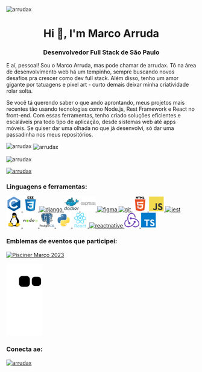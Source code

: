 <p align="left"> <img src="https://komarev.com/ghpvc/?username=arrudax&label=Profile%20views&color=0e75b6&style=flat" alt="arrudax" /></p>

<h1 align="center">Hi 👋, I'm Marco Arruda</h1>
<h3 align="center">Desenvolvedor Full Stack de São Paulo</h3>

<p>E aí, pessoal! Sou o Marco Arruda, mas pode chamar de arrudax. Tô na área de desenvolvimento web há um tempinho, sempre buscando novos desafios pra crescer como dev full stack. Além disso, tenho um amor gigante por tatuagens e pixel art - curto demais deixar minha criatividade rolar solta.

Se você tá querendo saber o que ando aprontando, meus projetos mais recentes tão usando tecnologias como Node.js, Rest Framework e React no front-end. Com essas ferramentas, tenho criado soluções eficientes e escaláveis pra todo tipo de aplicação, desde sistemas web até apps móveis. Se quiser dar uma olhada no que já desenvolvi, só dar uma passadinha nos meus repositórios.</p>


<p><img align="left" src="https://github-readme-stats.vercel.app/api/top-langs?username=arrudax&show_icons=true&locale=en&layout=compact" alt="arrudax" /></p>

<p>&nbsp;<img align="center" src="https://github-readme-stats.vercel.app/api?username=arrudax&show_icons=true&locale=en" alt="arrudax" /></p>


<p><img align="center" src="https://github-readme-streak-stats.herokuapp.com/?user=arrudax&" alt="arrudax" /></p>

<p align="left"> <a href="https://github.com/ryo-ma/github-profile-trophy"><img src="https://github-profile-trophy.vercel.app/?username=arrudax" alt="arrudax" /></a> </p>

<h3 align="left">Linguagens e ferramentas:</h3>
<p align="left"> <a href="https://www.cprogramming.com/" target="_blank" rel="noreferrer"> <img src="https://raw.githubusercontent.com/devicons/devicon/master/icons/c/c-original.svg" alt="c" width="40" height="40"/> </a> <a href="https://www.w3schools.com/css/" target="_blank" rel="noreferrer"> <img src="https://raw.githubusercontent.com/devicons/devicon/master/icons/css3/css3-original-wordmark.svg" alt="css3" width="40" height="40"/> </a> <a href="https://www.djangoproject.com/" target="_blank" rel="noreferrer"> <img src="https://cdn.worldvectorlogo.com/logos/django.svg" alt="django" width="40" height="40"/> </a> <a href="https://www.docker.com/" target="_blank" rel="noreferrer"> <img src="https://raw.githubusercontent.com/devicons/devicon/master/icons/docker/docker-original-wordmark.svg" alt="docker" width="40" height="40"/> </a> <a href="https://expressjs.com" target="_blank" rel="noreferrer"> <img src="https://raw.githubusercontent.com/devicons/devicon/master/icons/express/express-original-wordmark.svg" alt="express" width="40" height="40"/> </a> <a href="https://www.figma.com/" target="_blank" rel="noreferrer"> <img src="https://www.vectorlogo.zone/logos/figma/figma-icon.svg" alt="figma" width="40" height="40"/> </a> <a href="https://git-scm.com/" target="_blank" rel="noreferrer"> <img src="https://www.vectorlogo.zone/logos/git-scm/git-scm-icon.svg" alt="git" width="40" height="40"/> </a> <a href="https://www.w3.org/html/" target="_blank" rel="noreferrer"> <img src="https://raw.githubusercontent.com/devicons/devicon/master/icons/html5/html5-original-wordmark.svg" alt="html5" width="40" height="40"/> </a> <a href="https://developer.mozilla.org/en-US/docs/Web/JavaScript" target="_blank" rel="noreferrer"> <img src="https://raw.githubusercontent.com/devicons/devicon/master/icons/javascript/javascript-original.svg" alt="javascript" width="40" height="40"/> </a> <a href="https://jestjs.io" target="_blank" rel="noreferrer"> <img src="https://www.vectorlogo.zone/logos/jestjsio/jestjsio-icon.svg" alt="jest" width="40" height="40"/> </a> <a href="https://www.linux.org/" target="_blank" rel="noreferrer"> <img src="https://raw.githubusercontent.com/devicons/devicon/master/icons/linux/linux-original.svg" alt="linux" width="40" height="40"/> </a> <a href="https://nodejs.org" target="_blank" rel="noreferrer"> <img src="https://raw.githubusercontent.com/devicons/devicon/master/icons/nodejs/nodejs-original-wordmark.svg" alt="nodejs" width="40" height="40"/> </a> <a href="https://www.postgresql.org" target="_blank" rel="noreferrer"> <img src="https://raw.githubusercontent.com/devicons/devicon/master/icons/postgresql/postgresql-original-wordmark.svg" alt="postgresql" width="40" height="40"/> </a> <a href="https://www.python.org" target="_blank" rel="noreferrer"> <img src="https://raw.githubusercontent.com/devicons/devicon/master/icons/python/python-original.svg" alt="python" width="40" height="40"/> </a> <a href="https://reactjs.org/" target="_blank" rel="noreferrer"> <img src="https://raw.githubusercontent.com/devicons/devicon/master/icons/react/react-original-wordmark.svg" alt="react" width="40" height="40"/> </a> <a href="https://reactnative.dev/" target="_blank" rel="noreferrer"> <img src="https://reactnative.dev/img/header_logo.svg" alt="reactnative" width="40" height="40"/> </a> <a href="https://redux.js.org" target="_blank" rel="noreferrer"> <img src="https://raw.githubusercontent.com/devicons/devicon/master/icons/redux/redux-original.svg" alt="redux" width="40" height="40"/> </a> <a href="https://www.typescriptlang.org/" target="_blank" rel="noreferrer"> <img src="https://raw.githubusercontent.com/devicons/devicon/master/icons/typescript/typescript-original.svg" alt="typescript" width="40" height="40"/> </a> </p>

<h3>Emblemas de eventos que participei:</h3>
 <a href = "https://nadei.42sp.org.br/%22%3E"><img align="center" alt="Pisciner Março 2023" height="120rem" width="120rem" src="https://nadei.42sp.org.br/img/InsigneaP3.png" target="_blank">
 </a> 

![Snake animation](https://github.com/arrudax/arrudax/blob/output/github-contribution-grid-snake.svg)

<h3 align="left">Conecta ae:</h3>
<p align="left">
<a href="https://linkedin.com/in/arrudax" target="blank"><img align="center" src="https://raw.githubusercontent.com/rahuldkjain/github-profile-readme-generator/master/src/images/icons/Social/linked-in-alt.svg" alt="arrudax" height="30" width="40" /></a>
</p>



